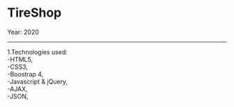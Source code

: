 # TireShop
Year: 2020 <br/><hr/>
1.Technologies used:<br/>
-HTML5,<br/>
-CSS3,<br/>
-Boostrap 4, <br/>
-Javascript & jQuery,<br/>
-AJAX,<br/>
-JSON,<br/>

